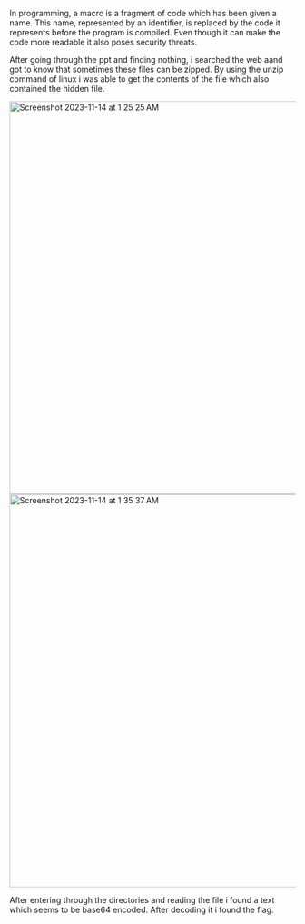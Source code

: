 
In programming, a macro is a fragment of code which has been given a name. This name, represented by an identifier, is replaced by the code it represents before the program is compiled. Even though it can make the code more readable it also poses security threats.

After going through the ppt and finding nothing, i searched the web aand got to know that sometimes these files can be zipped. By using the unzip command of linux i was able to get the contents of the file which also contained the hidden file.

<img width="692" alt="Screenshot 2023-11-14 at 1 25 25 AM" src="https://github.com/nsjss1207/Crypto/assets/107710230/77ce6c3e-139f-4653-9725-167ddbbdb84c">

<img width="692" alt="Screenshot 2023-11-14 at 1 35 37 AM" src="https://github.com/nsjss1207/Crypto/assets/107710230/3f791489-445e-4445-bb0c-33d131568e18">

After entering through the directories and reading the file i found a text which seems to be base64 encoded. After decoding it i found the flag.

